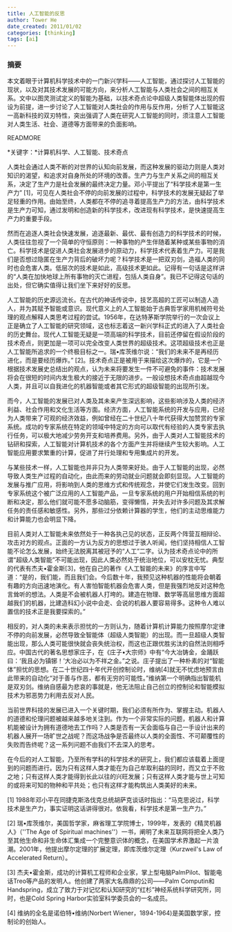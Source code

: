 ```yaml
---
title: 人工智能的反思
author: Tower He
date_created: 2011/01/02
categories: [thinking]
tags: [ai]
---
```


### 摘要

本文着眼于计算机科学技术中的一门新兴学科——人工智能，通过探讨人工智能的现状，以及对其技术发展的可能方向，来分析人工智能与人类社会之间的相互关系。文中以图灵测试定义的智能为基础，以技术奇点论中超级人类智能体出现的假设为前提，进一步讨论了人工智能对人类社会的作用与反作用，分析了人工智能这一高新科技的双刃特性，突出强调了人类在研究人工智能的同时，须注意人工智能对人类生活、社会、道德等方面带来的负面影响。

READMORE

*关键字：*计算机科学、人工智能、技术奇点

人类社会通过人类不断的对世界的认知向前发展，而这种发展的驱动力则是人类对知识的渴望，和追求对自身所处的环境的改善。生产力与生产关系之间的相互关系，决定了生产力是社会发展的最终决定力量。邓小平提出了“科学技术是第一生产力”
[1]，可见在人类社会不停的向前发展的过程中，科学技术的发展无疑起了举足轻重的作用。由始至终，人类都在不停的追寻着提高生产力的方法，由科学技术是生产力可知，通过发明和创造新的科学技术，改进现有科学技术，是快速提高生产力的重要手段。

然而在追逐人类社会快速发展，追逐最新、最优、最有创造力的科学技术的时候，人类往往忽视了一个简单的守恒原则：一种事物的产生伴随着某种或某些事物的消亡。科学技术是促进人类社会发展进步的原动力，科学技术代表着生产力。可是我们是否想过隐匿在生产力背后的破坏力呢？科学技术是一把双刃剑，造福人类的同时也会危害人类。低层次的技术是如此，高级技术更如此。记得有一句话是这样讲的“人类在加快地球上所有事物的灭亡进程，包括人类自身”。我已不记得这句话的出处，但它确实值得让我们坐下来好好的反思。

人工智能的历史源远流长。在古代的神话传说中，技艺高超的工匠可以制造人造人，并为其赋予智能或意识。现代意义上的人工智能始于古典哲学家用机械符号处理的观点解释人类思考过程的尝试。1956年，在达特茅斯学院举行的一次会议上正是确立了人工智能的研究领域，这也标志着这一新兴学科正式的进入了人类社会的历史舞台。现代人工智能无疑是一项高端的科学技术，目前还停留在假设阶段的技术奇点，则更加是一项可以完全改变人类世界的超级技术。这项超级技术也正是人工智能所追求的一个终极目标之一。瑞•库茨维尔说：“我们的未来不是再经历进化，而是要经历爆炸。”
[2]。技术奇点正是被用于来描绘这次爆炸的，它是一个根据技术发展史总结出的观点，认为未来将要发生一件不可避免的事件：技术发展将会在很短的时间内发生极大的接近于无限的进步。一般设想技术奇点由超越现今人类，并且可以自我进化的机器智能或者其它形式的超级智能的出现所引发。

而今，人工智能的发展已对人类及其未来产生深远影响，这些影响涉及人类的经济利益、社会作用和文化生活等方面。经济方面，人工智能系统的开发与应用，已经为人类带来了可观的经济效益，例如曾经在二十世纪八十年代获得大加赞赏的专家系统。成功的专家系统在特定的领域中特定的方向可以取代有经验的人类专家去执行任务，可以极大地减少劳务开支和培养费用。另外，由于人类对人工智能技术的钻研和探索，人工智能对计算机技术的各个方面产生并将继续产生较大影响。人工智能应用要求繁重的计算，促进了并行处理和专用集成片的开发。

与某些技术一样，人工智能也并非只为人类带来好处。由于人工智能的出现，必然导致人类生产过程的自动化，由此而来的劳动就业问题就会即刻显现。人工智能的发展与推广应用，将影响到人类的思维方式和传统观念，并使它们发生改变。回到专家系统这个被广泛应用的人工智能产品，一旦专家系统的用户开始相信系统的判断和决定，那么他们就可能不愿多动脑筋，变得懒惰，并失去对许多问题及其求解任务的责任感和敏感性。另外，那些过分依赖计算器的学生，他们的主动思维能力和计算能力也会明显下降。

目前人类对人工智能未来依然处于一种各执己见的状态，正反两个阵营互相辩论、攻击对方的观点。正面的一方认为反方的思想过于骇人听闻，他们坚持相信人工智能不论怎么发展，始终无法脱离其被冠予的“人工”二字。认为技术奇点论中的所谓“超级人类智能”不可能出现，因此人类必然处于统治地位，可以安枕无忧。典型的代表有杰夫•霍金斯[3]，他在自己的著作《人工智能的未来》的序言中写道：“是的，我们能，而且我们会。今后数十年，我预见这种机器的性能将会朝着有趣的方向迅速地演化。有人害怕智能机器会危害人类，但是我强烈地反对这种危言耸听的想法。人类是不会被机器人打垮的。建造在物理、数学等高层思维方面超越我们的机器，比建造科幻小说中会走、会说的机器人要容易得多。这种令人难以置信的技术正是我要探索的。”

相反的，对人类的未来表示担忧的一方则认为，随着计算机计算能力按照摩尔定律不停的向前发展，必然导致全智能体（超级人类智能）的出现。而一旦超级人类智能出现，那么人类可能很快就会丧失统治权，而这也正跟优胜劣汰的自然法则相呼应。中国古代的著名思想家庄子，在《庄子•大宗师》中有“今大冶铸金，金踊跃曰：‘我且必为镇铘！’大冶必以为不祥之金。”之说。庄子提出了一种朴素的对“智能体”担忧的思想。在二十世纪四十年代开创控制论时，维纳[4]就无不忧虑地预言由此带来的自动化“对于善与作恶，都有无穷的可能性。”维纳第一个明确指出智能机是双刃剑。维纳自感最为悲哀的事就是，他无法阻止自己创立的控制论和智能模拟技术为邪恶势力利用去反对人民。

当前世界科技的发展已进入一个关键时期，我们必须有所作为、掌握主动。机器人的道德和伦理问题被越来越多地关注到。作为一个非常实际的问题，机器人和计算机能被设计为拥有道德地去工作吗？人类是否有一天会面临与自己一手设计出来的机器人展开一场旷世之战呢？而这场战争是否最终以人类的全面性、不可颠覆性的失败而告终呢？这一系列问题不由我们不去深入的思考。

在今后的对人工智能，乃至所有学科的科学技术的研究上，我们都应该载着上面提到的问题而进行。因为只有这样人类才能在为自己牟取利益的同时，而又立于不败之地；只有这样人类才能得到长此以往的兴旺发展；只有这样人类才能与世上可知的或将来可知的物种和平共处；也只有这样才能构筑出人类美好的未来。

[1]
1988年邓小平在同捷克斯洛伐克总统胡萨克谈话时指出：“马克思说过，科学技术是生产力，事实证明这话讲得很对。依我看，科学技术是第一生产力。”

[2]
瑞•库茨维尔，美国哲学家，麻省理工学院博士，1999年，发表的《精灵机器人》（''The
Age of Spiritual
machines''）一书，阐明了未来互联网将把全人类乃至其他生命和非生命体汇集成一个完整意识体的概念，在美国学术界激起一片浪潮。2001年，他提出摩尔定理的扩展定理，即库茨维尔定理（Kurzweil's
Law of Accelerated Return）。

[3]
杰夫•霍金斯，成功的计算机工程师和企业家，掌上型电脑PalmPilot、智能电话Treo等产品的发明人。他创建了两家大名鼎鼎的公司——Palm
Computin和Handspring，成立了致力于对记忆和认知研究的“红杉”神经系统科学研究所，同时，也是Cold
Spring Harbor实验室科学委员会的一名成员。

[4] 维纳的全名是诺伯特•维纳(Norbert
Wiener，1894-1964)是美国数学家，控制论的创始人。


